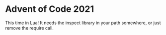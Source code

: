 # Advent of Code 2021

This time in Lua! It needs the inspect library in your path somewhere, or just remove the require call.
